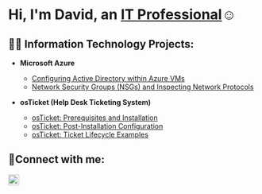 <h1>Hi, I'm David, an <a href="https://www.linkedin.com/in/david-essel-54b9282aa/">IT Professional</a>☺</h1>

<h2>👨‍💻 Information Technology Projects:</h2>

- <b>Microsoft Azure</b>
  - [Configuring Active Directory within Azure VMs](https://github.com/PhillisEssel/configure-ad)
  - [Network Security Groups (NSGs) and Inspecting Network Protocols](https://github.com/PhillisEssel/azure-network-protocols)

- <b>osTicket (Help Desk Ticketing System)</b>
  - [osTicket: Prerequisites and Installation](https://github.com/PhillisEssel/osticket-prereqs)
  - [osTicket: Post-Installation Configuration](https://github.com/PhillisEssel/post-install-config)
  - [osTicket: Ticket Lifecycle Examples](https://github.com/PhillisEssel/ticket-lifecycle)


<h2>🤳Connect with me:</h2>

<!--[<img align="left" alt="Josh | Twitter" width="22px" src="https://cdn.jsdelivr.net/npm/simple-icons@v3/icons/twitter.svg" />][twitter]-->
[<img align="left" alt="Josh | LinkedIn" width="22px" src="https://cdn.jsdelivr.net/npm/simple-icons@v3/icons/linkedin.svg" />][linkedin]
<!--[<img align="left" alt="Josh | Instagram" width="22px" src="https://cdn.jsdelivr.net/npm/simple-icons@v3/icons/instagram.svg" />][instagram]-->

<!--[twitter]: https://twitter.com/Josh-->
<!--[instagram]: https://www.instagram.com/Josh-->
[linkedin]: https://www.linkedin.com/in/david-essel-54b9282aa/
